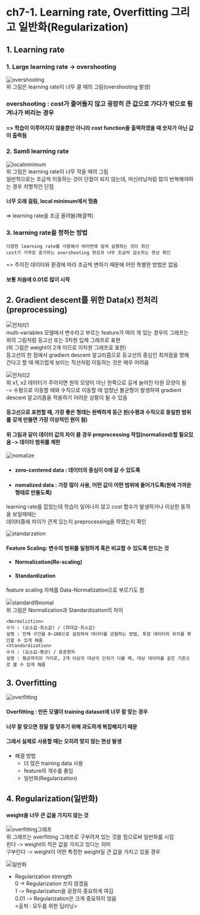 # ch7-1. Learning rate, Overfitting 그리고 일반화(Regularization)  

## 1. Learning rate  
### 1. Large learning rate -> overshooting  
![overshooting](https://user-images.githubusercontent.com/31130917/108701412-44129e80-754b-11eb-846e-18389fdfbf2f.PNG)  
위 그림은 learning rate이 너무 클 때의 그림(overshooting 발생)  
### overshooting : cost가 줄어들지 않고 굉장히 큰 값으로 가다가 밖으로 튕겨나가 버리는 경우  
#### => 학습이 이루어지지 않을뿐만 아니라 cost function을 출력하였을 때 숫자가 아닌 값이 출력됨  
  
### 2. Samll learning rate  
![localminimum](https://user-images.githubusercontent.com/31130917/108701757-b71c1500-754b-11eb-8b3d-b90724f6d185.PNG)  
위 그림은 learning rate이 너무 작을 때의 그림  
일반적으로는 조금씩 이동하는 것이 단점이 되지 않는데, 머신러닝처럼 많이 반복해야하는 경우 치명적인 단점  
#### 너무 오래 걸림, local minimum에서 멈춤
=> learning rate을 조금 올려봄(해결책)  
  
### 3. learning rate을 정하는 방법  
    다양한 learning rate를 사용해서 여러번에 걸쳐 실행하는 것이 최선  
    cost가 거꾸로 증가하는 overshooting 현상과 너무 조금씩 감소하는 현상 확인  
=> 주어진 데이터와 환경에 따라 조금씩 변하기 때문에 어떤 특별한 방법은 없음  
#### 보통 처음에 0.01로 많이 시작  
  
## 2. Gradient descent를 위한 Data(x) 전처리(preprocessing)  
![전처리1](https://user-images.githubusercontent.com/31130917/108702980-54c41400-754d-11eb-8d84-e06857d60f88.PNG)  
multi-variables 모델에서 변수라고 부르는 feature가 여러 개 있는 경우의 그래프는 위의 그림처럼 등고선 또는 3차원 입체 그래프로 표현  
(위 그림은 weight이 2개 이므로 이차원 그래프로 표현)  
등고선의 한 점에서 gradient descent 알고리즘으로 등고선의 중심인 최저점을 향해 간다고 할 때 매끄럽게 보이는 직선처럼 이동하는 것은 매우 어려움  
  
![전처리2](https://user-images.githubusercontent.com/31130917/108703137-8f2db100-754d-11eb-8388-9cde403fdcba.PNG)  
위 x1, x2 데이터가 주어지면 원의 모양이 아닌 한쪽으로 길게 늘어진 타원 모양이 됨  
-> 수평으로 이동할 때와 수직으로 이동할 때 엄청난 불균형이 발생하여 gradient descent 알고리즘을 적용하기 어려운 상황이 될 수 있음  
#### 등고선으로 표현할 때, 가장 좋은 형태는 완벽하게 둥근 원(수평과 수직으로 동일한 범위를 갖게 만들면 가장 이상적인 원이 됨)  
#### 위 그림과 같이 데이터 값의 차이 클 경우 preprocessing 작업(normalized)할 필요있음 -> 데이터 범위를 제한  
  
![nomalize](https://user-images.githubusercontent.com/31130917/108703266-bb493200-754d-11eb-84c7-79023833d4ff.PNG)  
* #### zero-centered data : 데이터의 중심이 0에 갈 수 있도록
* #### nomalized data : 가장 많이 사용, 어떤 값이 어떤 범위에 들어가도록(원에 가까운 형태로 만들도록)  
learning rate를 잡았는데 학습이 일어나지 않고 cost 함수가 발생하거나 이상한 동작을 보일때에는   
데이터중에 차이가 큰게 있는지 preprocessing을 하였는지 확인  
  
![standarzation](https://user-images.githubusercontent.com/31130917/108707916-0fefab80-7554-11eb-808f-10e3a36c3370.PNG)  
#### Feature Scaling: 변수의 범위를 일정하게 혹은 비교할 수 있도록 만드는 것  
* #### Normalization(Re-scaling)  
* #### Standardization  
feature scaling 자체를 Data-Normalization으로 부르기도 함  
  
![standard와nomal](https://user-images.githubusercontent.com/31130917/111246104-0afcb400-8649-11eb-9247-9df6dfb161f6.png)  
위 그림은 Normalization과 Standardization의 차이  

    <Normaliztion>  
    수식 : (요소값-최소값) / (최대값-최소값)  
    설명 : 전체 구간을 0~100으로 설정하여 데이터를 관찰하는 방법, 특정 데이터의 위치를 확인할 수 있게 해줌  
    <Standardization>  
    수식 : (요소값-평균) / 표준편차  
    설명 : 평균까지의 거리로, 2개 이상의 대상이 단위가 다를 때, 대상 데이터를 같은 기준으로 볼 수 있게 해줌  
  
## 3. Overfitting  
![overfitting](https://user-images.githubusercontent.com/31130917/108708292-9906e280-7554-11eb-90d9-6ffabf33808c.PNG)  
#### Overfitting : 만든 모델이 training dataset에 너무 잘 맞는 경우  
#### 너무 잘 맞으면 정말 잘 맞추기 위해 과도하게 복잡해지기 때문  
#### 그래서 실제로 사용할 때는 오히려 맞지 않는 현상 발생  
  
* 해결 방법  
  * 더 많은 training data 사용  
  * feature의 개수를 줄임  
  * 일반화(Regularization)  
  
## 4. Regularization(일반화)  
#### weight을 너무 큰 값을 가지지 않는 것  
![overfitting그래프](https://user-images.githubusercontent.com/31130917/108708600-fd29a680-7554-11eb-9679-b3a60bf39dff.PNG)  
위 그래프는 overfitting 그래프로 구부려져 있는 것을 핌으로써 일반화를 시킴  
핀다 -> weight이 적은 값을 가지고 있다는 의미  
구부린다 -> weight이 어떤 특정한 weight일 큰 값을 가지고 있을 경우  
  
![일반화](https://user-images.githubusercontent.com/31130917/108708804-411cab80-7555-11eb-99dc-a433bcd78650.PNG)  
* Regularization strength  
0 -> Regularization 쓰지 않겠음  
1 -> Regularization을 굉장히 중요하게 여김  
0.01 -> Regularization은 크게 중요하지 않음  
<출처 : 모두를 위한 딥러닝>

